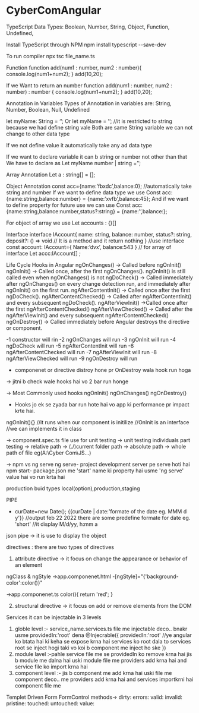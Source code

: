 # CyberComAngular
TypeScript
Data Types:
Boolean,
Number,
String,
Object,
Function,
Undefined,

Install TypeScript through NPM
npm install typescript --save-dev

To run compiler 
npx tsc file_name.ts

Function
function add(num1 : number, num2 : number){
console.log(num1+num2);
}
add(10,20);

If we Want to return an number
function add(num1 : number, num2 : number) : number {
console.log(num1+num2);
}
add(10,20);

Annotation in Variables 
Types of Annotation in variables are:
String,
Number,
Boolean,
Null,
Undefined

let myName: String = ‘’;
Or
let myName = ’’; //it is restricted to string because we had define string vale 
Both are same String variable we can not change to other data type

If we not define value it automatically take any ad data type

If we want to declare variable it can b string or number not other than that
We have to declare as
Let myName number | string =’’;


Array Annotation
Let a : string[] = [];

Object Annotation
const acc={name:’fbxdc’,balance:0};
//automatically take string and number
If we want to define data type we use
Const acc: {name:string,balance:number} = {name:’xvfb’,balance:45};
And if we want to define property for future use we can use
Const acc: {name:string,balance:number,status?:string} = {name:’’,balance:};

For object of array we use
Let accounts : {}[]

Interface
interface IAccount{
	name: string,
	balance: number,
	status?: string,
	deposit?: () => void     // It is a method and it return nothing 
}
//use interface
const account: IAccount={
	Name:’dvx’,
	balance:543
}
// for array of interface
Let accc:IAccount[] ;


Life Cycle Hooks in Angular
ngOnChanges() -> Called before ngOnInit()
ngOnInit() -> Called once, after the first ngOnChanges(). ngOnInit() is still called even when ngOnChanges() is not 
ngDoCheck() -> Called immediately after ngOnChanges() on every change detection run, and immediately after ngOnInit() on the first run.
ngAfterContentInit() -> Called once after the first ngDoCheck().
ngAfterContentChecked() -> Called after ngAfterContentInit() and every subsequent ngDoCheck().
ngAfterViewInit() ->Called once after the first ngAfterContentChecked()
ngAfterViewChecked() -> Called after the ngAfterViewInit() and every subsequent ngAfterContentChecked()
ngOnDestroy() -> Called immediately before Angular destroys the directive or component.

-1 constructor will rin
-2 ngOnChanges will run
-3 ngOnInit will run
-4 ngDoCheck will run 
-5 ngAfterContentInit will run
-6 ngAfterContentChecked will run
-7 ngAfterViewInit will run
-8 ngAfterViewChecked will run
-9 ngOnDestroy will run
- componenet or directive distroy hone pr OnDestroy wala hook run hoga

-> jitni b check wale hooks hai vo 2 bar run honge

-> Most Commonly used hooks
ngOnInit()
ngOnChanges()
ngOnDestroy()
- Hooks jo ek se zyada bar run hote hai vo app ki performance pr impact krte hai.

ngOnInit(){} //it runs when our component is initilize
//OnInit is an interface
//we can implements it in class

-> component.spec.ts file use for unit testing
-> unit testing individuals part testing
-> relative path -> (./)current folder path
-> absolute path -> whole path of file eg(A:\Cyber Com\JS\...) 

-> npm vs ng serve
ng serve- project development server pe serve hoti hai
npm start- package.json me 'start' name ki property hai usme 'ng serve' value hai vo run krta hai

production buid types
local(option),production,staging


PIPE
- curDate=new Date();
{{curDate | date:'formate of the date eg. MMM d y'}} //output feb 22 2022
there are some predefine formate for date eg. 'short' //it display M/d/yy, h:mm a

json pipe -> it is use to display the object

directives :
there are two types of directives 
1. attribute directive -> it focus on change the appearance or behavior of an element

ngClass & ngStyle
->app.componenet.html
-[ngStyle]="{'background-color':color()}"

->app.componenet.ts
color(){
  return 'red';
}

2. structural directive -> it focus on add or remove elements from the DOM


Services
it can be injectable in 3 levels 
1. globle level :- service_name.services.ts file me injectable deco.. bnakr usme providedIn:'root' dena 
@Injecrable({
providedIn:'root'  //ye angular ko btata hai ki keha se expose krna hai services ko root dala to services root se inject hogi taki vo koi b component me inject ho ske
})
2. module lavel :-pahle service file me se providedIn ko remove krna hai jis b module me dalna hai uski module file me providers add krna hai and service file ko import krna hai
3. component level :- jis b component me add krna hai uski file me component deco.. me providers add krna hai and services importkrni hai component file me



Templet Driven Form
FormControl
methods->
dirty:
errors:
valid:
invalid:
pristine:
touched:
untouched:
value:

